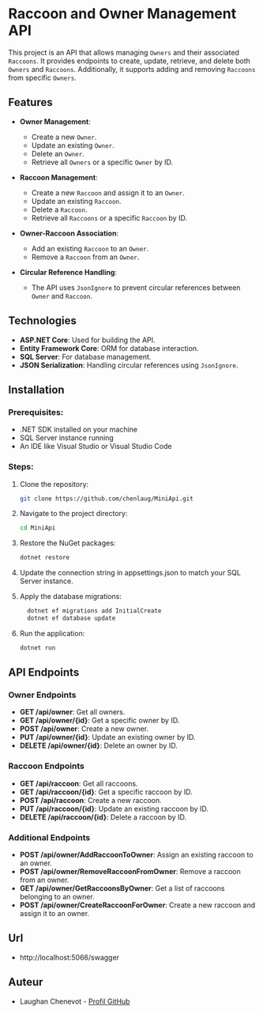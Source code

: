 # Raccoon and Owner Management API

This project is an API that allows managing `Owners` and their associated `Raccoons`. It provides endpoints to create, update, retrieve, and delete both `Owners` and `Raccoons`. Additionally, it supports adding and removing `Raccoons` from specific `Owners`.

## Features

- **Owner Management**:
  - Create a new `Owner`.
  - Update an existing `Owner`.
  - Delete an `Owner`.
  - Retrieve all `Owners` or a specific `Owner` by ID.

- **Raccoon Management**:
  - Create a new `Raccoon` and assign it to an `Owner`.
  - Update an existing `Raccoon`.
  - Delete a `Raccoon`.
  - Retrieve all `Raccoons` or a specific `Raccoon` by ID.

- **Owner-Raccoon Association**:
  - Add an existing `Raccoon` to an `Owner`.
  - Remove a `Raccoon` from an `Owner`.

- **Circular Reference Handling**:
  - The API uses `JsonIgnore` to prevent circular references between `Owner` and `Raccoon`.

## Technologies

- **ASP.NET Core**: Used for building the API.
- **Entity Framework Core**: ORM for database interaction.
- **SQL Server**: For database management.
- **JSON Serialization**: Handling circular references using `JsonIgnore`.

## Installation

### Prerequisites:
- .NET SDK installed on your machine
- SQL Server instance running
- An IDE like Visual Studio or Visual Studio Code

### Steps:

1. Clone the repository:

   ```bash
   git clone https://github.com/chenlaug/MiniApi.git

2. Navigate to the project directory:
   
    ```bash
   cd MiniApi
    
3. Restore the NuGet packages:
    ```bash
    dotnet restore
4. Update the connection string in appsettings.json to match your SQL Server instance.
5. Apply the database migrations:
    ```bash
      dotnet ef migrations add InitialCreate
      dotnet ef database update
6. Run the application:
     ```bash
     dotnet run
  
## API Endpoints

### Owner Endpoints

- **GET /api/owner**: Get all owners.
- **GET /api/owner/{id}**: Get a specific owner by ID.
- **POST /api/owner**: Create a new owner.
- **PUT /api/owner/{id}**: Update an existing owner by ID.
- **DELETE /api/owner/{id}**: Delete an owner by ID.

### Raccoon Endpoints

- **GET /api/raccoon**: Get all raccoons.
- **GET /api/raccoon/{id}**: Get a specific raccoon by ID.
- **POST /api/raccoon**: Create a new raccoon.
- **PUT /api/raccoon/{id}**: Update an existing raccoon by ID.
- **DELETE /api/raccoon/{id}**: Delete a raccoon by ID.

### Additional Endpoints

- **POST /api/owner/AddRaccoonToOwner**: Assign an existing raccoon to an owner.
- **POST /api/owner/RemoveRaccoonFromOwner**: Remove a raccoon from an owner.
- **GET /api/owner/GetRaccoonsByOwner**: Get a list of raccoons belonging to an owner.
- **POST /api/owner/CreateRaccoonForOwner**: Create a new raccoon and assign it to an owner.

## Url
- http://localhost:5066/swagger
  
## Auteur
- Laughan Chenevot - [Profil GitHub](https://github.com/chenlaug)
